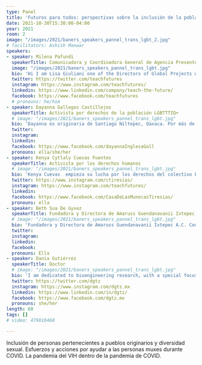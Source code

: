 ```yaml
---
type: Panel
title: 'Futuros para todxs: perspectivas sobre la inclusión de la población LGBTTTIQ+ desde las personas Trans y los pueblos indígenas'
date: 2021-10-30T15:30:00-04:00
year: 2021
room: 2
image: "/images/2021/baners_speakers_pannel_trans_lgbt_2.jpg"
# facilitators: Ashish Manwar
speakers:
- speaker: Milena Pafundi
  speakerTitle: Comunicadora y Coordinadora General de Agencia Presentes en México
  image: "/images/2021/baners_speakers_pannel_trans_lgbt.jpg"
  bio: 'Hi I am Lisa Giuliani one of the Directors of Global Projects with Teach the Future. Beginning in April of 2021 my team and I were selected to partner with the School of International Futures to create an award for youth titled Next Generation of Foresight Practitioners - Young Voices (NGFP - YV).  We found that there was a need to recognize and celebrate the next generation of changemakers who are taking action and leading the way to create a more sustainable world.'
  twitter: https://twitter.com/teachfutures
  instagram: https://www.instagram.com/teachfutures/
  linkedin: https://www.linkedin.com/company/teach-the-future/
  facebook: https://www.facebook.com/teachfutures
  # pronouns: he/him
- speaker: Dayanna Gallegos Castillejos
  speakerTitle: Activista por derechos de la población LGBTTTIQ+
  # image: "/images/2021/baners_speakers_pannel_trans_lgbt.jpg"
  bio: 'Dayanna es originaria de Santiago Niltepec, Oaxaca. Por más de cinco años ha trabajado como activista en la defensa de los derechos humanos de población LGBTTTIQ+ en la región del istmo de Tehuantepec Oaxaca. Durante el 2017 fue directora de la División Municipal de Diversidad Sexual Santiago Niltepec, Oaxaca. Dayanna es parte de la comunidad muxe y a través de las redes de apoyo que ha creado impulsa proyectos de nivel internacional y nacional para el empoderamiento de personas trans; asesoría, atención y capacitación en la lucha contra el VIH así como acompañamiento en casos de discriminación y exclusión.'
  twitter: 
  instagram: 
  linkedin: 
  facebook: https://www.facebook.com/dayannaInglesaGall
  pronouns: ella/she/her
- speaker: Kenya Cytlaly Cuevas Fuentes
  speakerTitle: Activista por los derechos humanos
  # image: "/images/2021/baners_speakers_pannel_trans_lgbt.jpg"
  bio: 'Kenya Cuevas  empieza su lucha por los derechos del colectivo LGBTTT. En 2019 funda su Asociación Civil Casa de las Muñecas Tiresias, que busca brindarle apoyo a poblaciones de escasos recursos, personas privadas de la libertad, usuarixs de drogas, personas en situación de calle, personas que viven con VIH, trabajadorxs sexuales y a todoxs aquellxs que forman parte del colectivo LGBT+. Alega que una parte de ella siempre se identificará con cada uno de estos grupos. Después, en el 2020, inaugura el primer refugio para mujeres trans en México, que lleva el nombre de Paola Buenrostro, y con el que sigue apoyando a que las mujeres trans puedan llevar una vida digna y libre de violencia.'
  twitter: https://www.instagram.com/ctiresias/
  instagram: https://www.instagram.com/teachfutures/
  linkedin: 
  facebook: https://www.facebook.com/CasaDeLasMunecasTiresias/
  pronouns: ella
- speaker: Beth Sua De Gyvez
  speakerTitle: Fundadora y Directora de Amaruss Guendanavanii Ixtepec A.C.
  # image: "/images/2021/baners_speakers_pannel_trans_lgbt.jpg"
  bio: 'Fundadora y Directora de Amaruss Guendanavanii Ixtepec A.C. Coordinadora de Diversidad Sexual en el H. Ayuntamiento de Cd. Ixtepec Oaxaca. A través de su asociación civil, Beth Sua realiza las siguientes actividades: Trabajo de prevención en lucha frente al VIH e ITS, así como pruebas rapidas de VIH y Sifilis.Organización talleres y conferencias dirigidos a la prevención del VIH, Derechos Humanos, Identidad de Género, Comunicación entre otros. Gestión de actividades de prevención con diferentes grupos/poblaciones tales como: LGBTTTI+, Uniformados, Transportistas, adolescentes, Amas de Casa, PVV’S, HSH, Migrantes, etc. Creación de vinculos con otras organizaciones nacionales: Red Vihve Trans, colectivo Trans por la Libertad de Ser y Decidir, Coalicion Mexicana LGBTTTI+, Observatorio Nacional de Crimenes de Odio, red Preven LGBT Istmo, Fundacion Arcoiris.'
  twitter: 
  instagram: 
  linkedin: 
  facebook: 
  pronouns: Ella
- speaker: Dania Gutiérrez
  speakerTitle: Doctor
  # image: "/images/2021/baners_speakers_pannel_trans_lgbt.jpg"
  bio: 'I am dedicated to bioengineering research, with a special focus in applications to neuroscience. Also, as a transgender woman, I am a committed activist for the causes of the LGBT+ community.'
  twitter: https://twitter.com/dgtz
  instagram: https://www.instagram.com/dgtz.mx
  linkedin: https://www.linkedin.com/in/dgtz/
  facebook: https://www.facebook.com/dgtz.mx
  pronouns: she/her
length: 60
tags: []
# video: 479810468

---
```


Inclusión de personas pertenecientes a pueblos originarios y diversidad sexual. Esfuerzos y acciones por ayudar a las personas muxes durante COVID. La pandemia del VIH dentro de la pandemia de COVID.